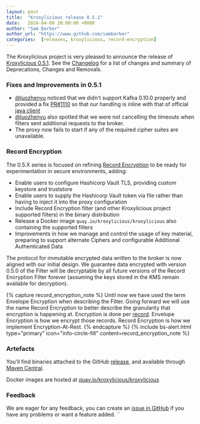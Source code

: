 ```yaml
---
layout: post
title:  "Kroxylicious release 0.5.1"
date:   2024-04-09 20:00:00 +0000
author: "Sam Barker"
author_url: "https://www.github.com/sambarker"
categories:  [releases, kroxylicious, record-encryption]
---
```


The Kroxylicious project is very pleased to announce the release of [Kroxylicious 0.5.1](https://github.com/kroxylicious/kroxylicious/releases/tag/v0.5.1). See the [Changelog](https://github.com/kroxylicious/kroxylicious/blob/main/CHANGELOG.md#051) for a list of changes and summary of Deprecations, Changes and Removals.

### Fixes and Improvements in 0.5.1

* [@luozhenyu](https://github.com/luozhenyu) noticed that we didn't support Kafka 0.10.0 properly and provided a fix [PR#1110](https://github.com/kroxylicious/kroxylicious/pull/1110) so that our handling is inline with that of official [java client](https://github.com/apache/kafka/blob/trunk/clients/src/main/java/org/apache/kafka/common/requests/ApiVersionsResponse.java#L90-L106)
* [@luozhenyu](https://github.com/luozhenyu) also spotted that we were not cancelling the timeouts when filters sent additional requests to the broker.
* The proxy now fails to start if any of the required cipher suites are unavailable.


### Record Encryption

The 0.5.X series is focused on refining [Record Encryption](/use-cases/#encryption-at-rest) to be ready for experimentation in secure environments, adding:
* Enable users to configure Hashicorp Vault TLS, providing custom keystore and truststore
* Enable users to supply the Hashicorp Vault token via file rather than having to inject it into the proxy configuration
* Include Record Encryption filter (and other Kroxylicious project supported filters) in the binary distribution
* Release a Docker image `quay.io/kroxylicious/kroxylicious` also containing the supported filters
* Improvements in how we manage and control the usage of key material, preparing to support alternate Ciphers and configurable Additional Authenticated Data

The protocol for immutable encrypted data written to the broker is now aligned with our initial design. We guarantee data encrypted with version 0.5.0 
of the Filter will be decryptable by all future versions of the Record Encryption Filter forever (assuming the keys stored in the KMS remain available for decryption).

{% capture record_encryption_note %}
Until now we have used the term Envelope Encryption when describing the Filter. Going forward we will use the name Record Encryption 
to better describe the granularity that encryption is happening at. Encryption is done per [record](https://kafka.apache.org/documentation/#record).
Envelope Encryption is how we encrypt those records. Record Encryption is how we implement Encryption-At-Rest.
{% endcapture %}
{% include bs-alert.html type="primary" icon="info-circle-fill" content=record_encryption_note %}

### Artefacts

You'll find binaries attached to the GitHub [release](https://github.com/kroxylicious/kroxylicious/releases/tag/v0.5.0), and available through [Maven Central](https://repo1.maven.org/maven2/io/kroxylicious/kroxylicious-app/0.5.0/).

Docker images are hosted at [quay.io/kroxylicious/kroxylicious](https://quay.io/repository/kroxylicious/kroxylicious)

### Feedback

We are eager for any feedback, you can create an [issue in GitHub](https://github.com/kroxylicious/kroxylicious/issues) if you have any problems or want a
feature added.
``
